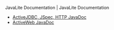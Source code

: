JavaLite Documentation | JavaLite Documentation


* [ActiveJDBC, JSpec, HTTP JavaDoc](http://javalite.github.io/activejdbc/)
* [ActiveWeb JavaDoc](http://javalite.github.io/activeweb/)
